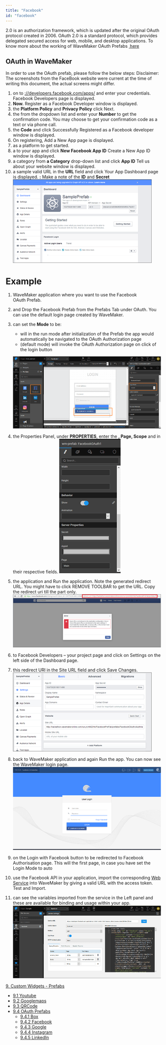 ```yaml
---
title: "Facebook"
id: "facebook"
---
```


2.0 is an authorization framework, which is updated after the original OAuth protocol created in 2006. OAuth 2.0 is a standard protocol, which provides delegated secured access for web, mobile, and desktop applications. To know more about the working of WaveMaker OAuth Prefabs [ here](/learn/app-development/widgets/prefab/oauth-prefabs/)

## OAuth in WaveMaker

In order to use the OAuth prefab, please follow the below steps: Disclaimer: The screenshots from the FaceBook website were current at the time of writing this document, the actual screens might differ.

1. on to [://developers.facebook.com/apps/](https://developers.facebook.com/apps/) and enter your credentials. Facebook Developers page is displayed.
2. **Now.** Register as a Facebook Developer window is displayed.
3. the **Platform Policy** and **Privacy Policy** click Next.
4. the from the dropdown list and enter your **Number** to get the confirmation code. You may choose to get your confirmation code as a text or via phone call.
5. the **Code** and click Successfully Registered as a Facebook developer window is displayed.
6. On registering, Add a New App page is displayed.
7. as a platform to get started.
8. a to your app and click **New Facebook App ID** Create a New App ID window is displayed.
9. a category from **a Category** drop-down list and click **App ID** Tell us about your website window is displayed.
10. a sample valid URL in the **URL** field and click Your App Dashboard page is displayed. **:** Make a note of the **ID** and **Secret** [![](../assets/Facebook_reg9.png)](../assets/Facebook_reg9.png)

# Example

1. WaveMaker application where you want to use the Facebook OAuth Prefab.
2. and Drop the Facebook Prefab from the Prefabs Tab under OAuth. You can use the default login page created by WaveMaker.
3. can set the **Mode** to be:
    
    - will in the run mode after initialization of the Prefab the app would automatically be navigated to the OAuth Authorization page
    - (default mode) will invoke the OAuth Authorization page on click of the login button
    
    [![](../assets/Facebook_app1.png)](../assets/Facebook_app1.png)
4. the Properties Panel, under **PROPERTIES**, enter the **, Page, Scope** and in their respective fields. [![](../assets/Facebook_app2.png)](../assets/Facebook_app2.png)
5. the application and Run the application. Note the generated redirect URL. You might have to click REMOVE TOOLBAR to get the URL. Copy the redirect uri till the part only. [![](../assets/Facebook_app_run1.png)](../assets/Facebook_app_run1.png)
6. to Facebook Developers – your project page and click on Settings on the left side of the Dashboard page.
7. this redirect URl in the Site URL field and click Save Changes. [![](../assets/Facebook_reg10.png)](../assets/Facebook_reg10.png)
8. back to WaveMaker application and again Run the app. You can now see the WaveMaker login page. [![](../assets/Facebook_app_run2.png)](../assets/Facebook_app_run2.png)
9. on the Login with Facebook button to be redirected to Facebook Authorisation page. This will the first page, in case you have set the Login Mode to auto
10. use the Facebook API in your application, import the corresponding [Web Service](/learn/web-services/#rest) into WaveMaker by giving a valid URL with the access token. Test and Import.
11. can see the variables imported from the service in the Left panel and these are available for binding and usage within your app. ![Facebook_serviceVar](../assets/Facebook_serviceVar.png)

[9\. Custom Widgets - Prefabs](/learn/app-development/widgets/widget-library/#prefabs)

- [9.1 Youtube](/learn/app-development/widgets/prefab/youtube/)
- [9.2 Googlemaps](/learn/app-development/widgets/prefab/googlemaps/)
- [9.3 QRCode](/learn/app-development/widgets/prefab/qrcode/)
- [9.4 OAuth Prefabs](/learn/app-development/widgets/prefab/oauth-prefabs/)
    - [9.4.1 Box](/learn/app-development/widgets/prefab/oauth-prefabs/box/)
    - [9.4.2 Facebook](#)
    - [9.4.3 Google](/learn/app-development/widgets/prefab/oauth-prefabs/google/)
    - [9.4.4 Instagram](learn/app-development/widgets/prefab/oauth-prefabs/instagram/)
    - [9.4.5 LinkedIn](/learn/app-development/widgets/prefab/oauth-prefabs/linkedin/)
